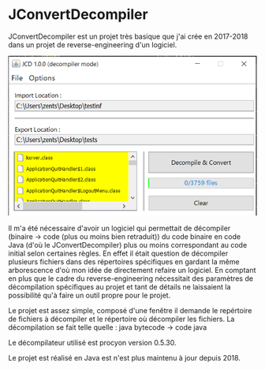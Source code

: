 # JConvertDecompiler

JConvertDecompiler est un projet très basique que j'ai crée en 2017-2018 dans un projet de reverse-engineering d'un logiciel.


![alt text](https://github.com/zentsugo/JConvertDecompiler/blob/main/jcd.PNG?raw=true)


Il m'a été nécessaire d'avoir un logiciel qui permettait de décompiler (binaire -> code (plus ou moins bien retraduit)) du code binaire
en code Java (d'où le JConvertDecompiler) plus ou moins correspondant au code initial selon certaines règles.
En effet il était question de décompiler plusieurs fichiers dans des répertoires spécifiques en gardant la même arborescence d'où mon idée
de directement refaire un logiciel. En comptant en plus que le cadre du reverse-engineering nécessitait des paramètres de décompilation
spécifiques au projet et tant de détails ne laissaient la possibilité qu'à faire un outil propre pour le projet.

Le projet est assez simple, composé d'une fenêtre il demande le repértoire de fichiers à décompiler et le répertoire où décompiler les fichiers.
La décompilation se fait telle quelle : java bytecode -> code java

Le décompilateur utilisé est procyon version 0.5.30.

Le projet est réalisé en Java est n'est plus maintenu à jour depuis 2018.
